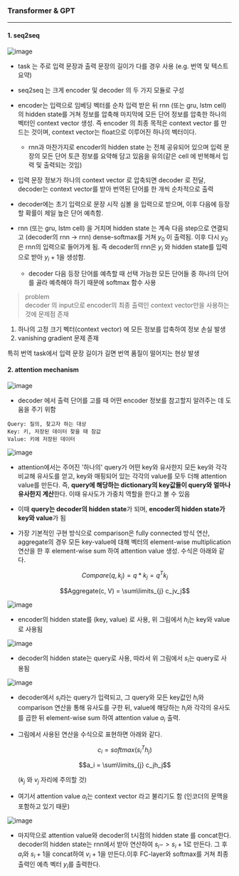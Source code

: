 
### Transformer & GPT
----

#### 1. seq2seq

![image](https://github.com/hihiee/Session-based-Recsys/assets/45914097/5e9363f2-37c7-4d92-81dc-615cd3448d48)

- task 는 주로 입력 문장과 출력 문장의 길이가 다를 경우 사용 (e.g. 번역 및 텍스트 요약)
- seq2seq 는 크게 encoder 및 decoder 의 두 가지 모듈로 구성
- encoder는 입력으로 임베딩 벡터를 순차 입력 받은 뒤 rnn (또는 gru, lstm cell) 의 hidden state를 거쳐 정보를 압축해 마지막에 모든 단어 정보를 압축한 하나의 벡터인 context vector 생성. 즉 encoder 의 최종 목적은 context vector 를 만드는 것이며, context vector는 float으로 이루어진 하나의 벡터이다.
    - rnn과 마찬가지로 encoder의 hidden state 는 전체 공유되어 있으며 입력 문장의 모든 단어 토큰 정보를 요약해 담고 있음을 유의(같은 cell 에 반복해서 입력 및 출력되는 것임)

- 입력 문장 정보가 하나의 context vector 로 압축되면 decoder 로 전달, decoder는 context vector를 받아 번역된 단어를 한 개씩 순차적으로 출력
- decoder에는 초기 입력으로 문장 시작 심볼 <sos>을 입력으로 받으며, 이후 다음에 등장할 확률이 제일 높은 단어 예측함.
- rnn (또는 gru, lstm cell) 을 거치며 hidden state 는 계속 다음 step으로 연결되고 (decoder의 rnn -> rnn) dense-softmax를 거쳐 $y_0$ 이 출력됨. 이후 다시 $y_0$은 rnn의 입력으로 들어가게 됨. 즉 decoder의 rnn은 $y_i$ 와 hidden state를 입력으로 받아 $y_i+1$을 생성함.
    - decoder  다음 등장 단어를 예측할 때 선택 가능한 모든 단어들 중 하나의 단어를 골라 예측해야 하기 때문에 softmax 함수 사용

> problem  
decoder 의 input으로 encoder의 최종 출력인 context vector만을 사용하는 것에 문제점 존재 
1. 하나의 고정 크기 벡터(context vector) 에 모든 정보를 압축하여 정보 손실 발생
2. vanishing gradient 문제 존재

특히 번역 task에서 입력 문장 길이가 길면 번역 품질이 떨어지는 현상 발생



  

#### 2. attention mechanism

![image](https://github.com/hihiee/Session-based-Recsys/assets/45914097/9963f7bd-19ae-473a-bb64-dbe62f1d6904)

- decoder 에서 출력 단어를 고를 때 어떤 encoder 정보를 참고할지 알려주는 데 도움을 주기 위함
```
Query: 질의, 찾고자 하는 대상
Key: 키, 저장된 데이터 찾을 때 참값
Value: 키에 저장된 데이터
```

![image](https://github.com/hihiee/Session-based-Recsys/assets/45914097/37a54bf9-9a4e-4653-b044-1aec262ce185)


- attention에서는 주어진 '하나의' query가 어떤 key와 유사한지 모든 key와 각각 비교해 유사도를 얻고, key와 매핑되어 있는 각각의 value를 모두 더해 attention value를 만든다. 즉, **query에 해당하는 dictionary의 key값들이 query와 얼마나 유사한지 계산**한다. 이때 유사도가 가중치 역할을 한다고 볼 수 있음
- 이때 **query는 decoder의 hidden state**가 되며, **encoder의 hidden state가 key와 value**가 됨
- 가장 기본적인 구현 방식으로 comparison은 fully connected 방식 연산, aggregate의 경우 모든 key-value에 대해 벡터의 element-wise multiplication 연산을 한 후 element-wise sum 하여 attention value 생성. 수식은 아래와 같다.

  $$Compare(q, k_j) = q*k_j = q^Tk_j$$

  $$Aggregate(c, V) = \sum\limits_{j} c_jv_j$$


![image](https://github.com/hihiee/Session-based-Recsys/assets/45914097/4d593223-b795-4db0-8d9e-64810cd9c738)

- encoder의 hidden state를 (key, value) 로 사용, 위 그림에서 $h_i$는 key와 value로 사용됨

![image](https://github.com/hihiee/Session-based-Recsys/assets/45914097/707c5277-dc4e-4e65-a8a5-95b433f175ad)

- decoder의 hidden state는 query로 사용, 따라서 위 그림에서 $s_i$는 query로 사용됨


![image](https://github.com/hihiee/Session-based-Recsys/assets/45914097/9236d423-f3d0-40ff-8c35-193486fb7698)

- decoder에서 $s_i$라는 query가 입력되고, 그 query와 모든 key값인 $h_i$와 comparison 연산을 통해 유사도를 구한 뒤, value에 해당하는 $h_i$와 각각의 유사도를 곱한 뒤 element-wise sum 하여 attention value $a_i$ 출력.
- 그림에서 사용된 연산을 수식으로 표현하면 아래와 같다.

  $$c_i = softmax(s_i^Th_j)$$

  $$a_i = \sum\limits_{j} c_jh_j$$

  ($k_j$ 와 $v_j$ 자리에 주의할 것)


- 여기서 attention value $a_i$는 context vector 라고 불리기도 함 (인코더의 문맥을 포함하고 있기 때문)

![image](https://github.com/hihiee/Session-based-Recsys/assets/45914097/28406297-7dc2-4df6-a86b-9ee6a946f323)

- 마지막으로 attention value와 decoder의 t시점의 hidden state 를 concat한다. decoder의 hidden state는 rnn에서 받아 연산하여 $s_i -> s_i+1$로 만든다. 그 후 $a_i$와 $s_i+1$을 concat하여 $v_i+1$을 만든다.이후 FC-layer와 softmax를 거쳐 최종 출력인 예측 벡터 $y_i$를 출력한다. 



